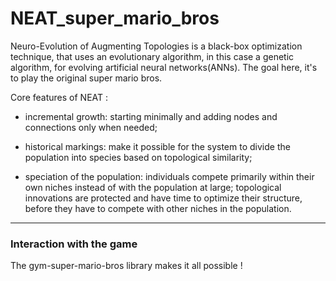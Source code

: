 # NEAT_super_mario_bros

Neuro-Evolution of Augmenting Topologies is a black-box optimization technique, that uses an evolutionary algorithm, in this case a genetic algorithm, for evolving artificial neural networks(ANNs).
The goal here, it's to play the original super mario bros.

Core features of NEAT : 
* incremental growth: starting minimally and adding nodes and connections only when needed;
  
* historical markings:  make it possible for the system to divide the population into species based on topological similarity;

* speciation of the population: individuals compete primarily within their own niches instead of with the population at large;
topological innovations are protected and have time to optimize their structure, before they have to compete with other niches in the population.
---

 ### Interaction with the game
The gym-super-mario-bros library makes it all possible ! 

